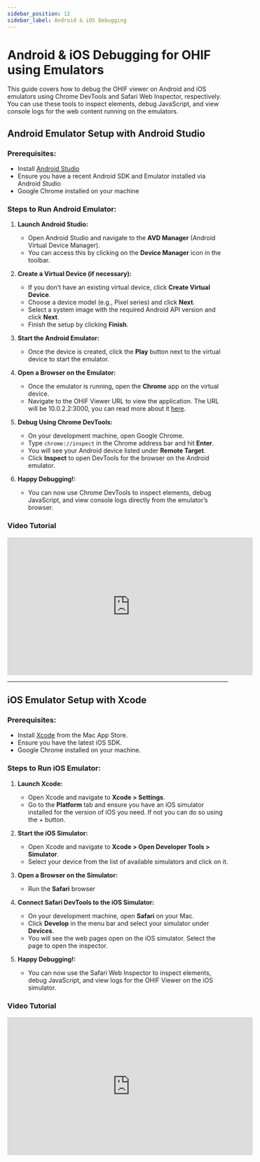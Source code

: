 ```yaml
---
sidebar_position: 12
sidebar_label: Android & iOS Debugging
---
```


# Android & iOS Debugging for OHIF using Emulators

This guide covers how to debug the OHIF viewer on Android and iOS emulators using Chrome DevTools and Safari Web Inspector, respectively. You can use these tools to inspect elements, debug JavaScript, and view console logs for the web content running on the emulators.

## Android Emulator Setup with Android Studio

### Prerequisites:
- Install [Android Studio](https://developer.android.com/studio)
- Ensure you have a recent Android SDK and Emulator installed via Android Studio
- Google Chrome installed on your machine

### Steps to Run Android Emulator:

1. **Launch Android Studio:**
   - Open Android Studio and navigate to the **AVD Manager** (Android Virtual Device Manager).
   - You can access this by clicking on the **Device Manager** icon in the toolbar.

2. **Create a Virtual Device (if necessary):**
   - If you don’t have an existing virtual device, click **Create Virtual Device**.
   - Choose a device model (e.g., Pixel series) and click **Next**.
   - Select a system image with the required Android API version and click **Next**.
   - Finish the setup by clicking **Finish**.

3. **Start the Android Emulator:**
   - Once the device is created, click the **Play** button next to the virtual device to start the emulator.

4. **Open a Browser on the Emulator:**
   - Once the emulator is running, open the **Chrome** app on the virtual device.
   - Navigate to the OHIF Viewer URL to view the application. The URL will be 10.0.2.2:3000, you can read more about it [here](https://developer.android.com/studio/run/emulator-networking).

5. **Debug Using Chrome DevTools:**
   - On your development machine, open Google Chrome.
   - Type `chrome://inspect` in the Chrome address bar and hit **Enter**.
   - You will see your Android device listed under **Remote Target**.
   - Click **Inspect** to open DevTools for the browser on the Android emulator.

6. **Happy Debugging!:**
   - You can now use Chrome DevTools to inspect elements, debug JavaScript, and view console logs directly from the emulator’s browser.

### Video Tutorial

<iframe width="560" height="315" src="https://www.youtube.com/embed/wYa10-djAfI" title="OHIF Debugging Guide for Android" frameborder="0" allow="accelerometer; clipboard-write; encrypted-media; gyroscope; picture-in-picture" allowfullscreen></iframe>

---

## iOS Emulator Setup with Xcode

### Prerequisites:
- Install [Xcode](https://developer.apple.com/xcode/) from the Mac App Store.
- Ensure you have the latest iOS SDK.
- Google Chrome installed on your machine.

### Steps to Run iOS Emulator:

1. **Launch Xcode:**
   - Open Xcode and navigate to **Xcode > Settings**.
   - Go to the **Platform** tab and ensure you have an iOS simulator installed for the version of iOS you need. If not you can do so using the + button.

2. **Start the iOS Simulator:**
   - Open Xcode and navigate to **Xcode > Open Developer Tools > Simulator**.
   - Select your device from the list of available simulators and click on it.

3. **Open a Browser on the Simulator:**
   - Run the **Safari** browser

4. **Connect Safari DevTools to the iOS Simulator:**
   - On your development machine, open **Safari** on your Mac.
   - Click **Develop** in the menu bar and select your simulator under **Devices**.
   - You will see the web pages open on the iOS simulator. Select the page to open the inspector.

5. **Happy Debugging!:**
   - You can now use the Safari Web Inspector to inspect elements, debug JavaScript, and view logs for the OHIF Viewer on the iOS simulator.

### Video Tutorial

<iframe width="560" height="315" src="https://www.youtube.com/embed/_M5e6RFl36E" title="OHIF Debugging Guide for iOS" frameborder="0" allow="accelerometer; clipboard-write; encrypted-media; gyroscope; picture-in-picture" allowfullscreen></iframe>
